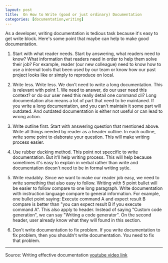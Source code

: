 ```yaml
---
layout: post
title:  On How to Write (good or just ordinary) Documentation
categories: [documentation,writing]
---
```

As a developer, writing documentation is tedious task because it's easy to get write block. Here's some point that maybe can help to make good documentation.

1. Start with what reader needs.
Start by answering, what readers need to know? What information that readers need in order to help them solve their job?
For example, reader (our new colleague) need to know how to use a internal tools that been used by our team or know how our past project looks like or simply to reproduce on local.

2. Write less.
Write less. We don't need to write a long documentation. This is relevant with point 1. We need to answer, do our user need this context? or do our user need this really detail one command cli? Long documentation also means a lot of part that need to be maintaned. If you write a long documentation, and you can't maintain it some part will outdated. And outdated documentation is either not useful or can lead to wrong action.

3. Write outline first.
Start with answering question that mentioned above. Write all things needed by reader as a header outline. In each outline, write some point to elaborate your question. This will make writing process easier.

4. Use rubber ducking method.
This point not speccific to write documentation. But it'll help writing process. This will help because sometimes it's easy to explain in verbal rather than write and documentation doesn't need to be in formal writing sytle.

5. Write readably.
Since we want to make our reader job easy, we need to write something that also easy to follow. Writing with 5 point bullet will be easier to follow compare to one long paragraph. Write documentation with instruction language compare to general information. For example, one bullet point saying: Execute command A and expect result B compare is better than "you can expect result B if you execute command A". This also apply to header. Instead of saying "Custom code generation", we can say "Writing a code generator". On the second header, user already know what they will found in this section.

6. Don't write documentation to fix problem.
If you write documentation to fix problem, then you shouldn't write documentation. You need to fix that problem.

---
Source:
Writing effective documentation [youtube video link](https://www.youtube.com/watch?v=R6zeikbTgVc)
